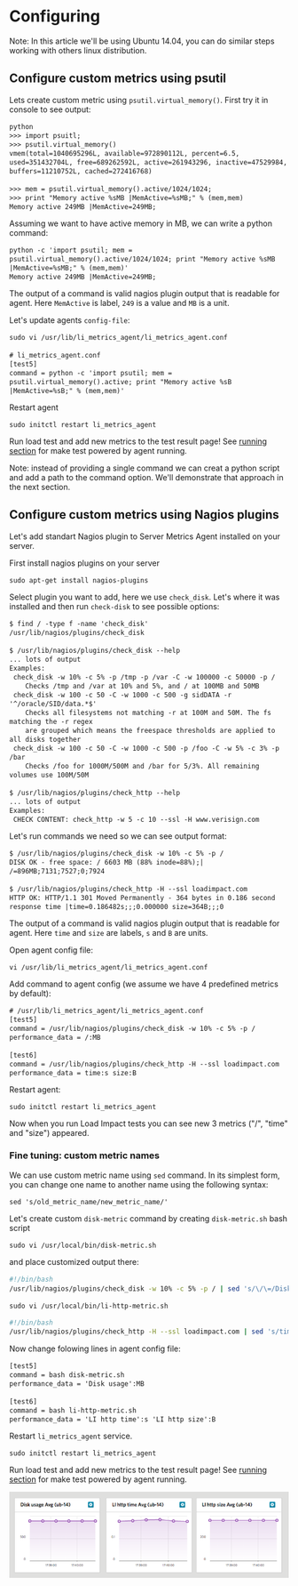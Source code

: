 Configuring
===========

Note: In this article we'll be using Ubuntu 14.04, you can do similar steps working with others linux distribution.

Configure custom metrics using psutil
-------------------------------------

Lets create custom metric using `psutil.virtual_memory()`. First try it in console to see output:
```
python
>>> import psuitl;
>>> psutil.virtual_memory()
vmem(total=1040695296L, available=972890112L, percent=6.5, used=351432704L, free=689262592L, active=261943296, inactive=47529984, buffers=11210752L, cached=272416768)

>>> mem = psutil.virtual_memory().active/1024/1024;
>>> print "Memory active %sMB |MemActive=%sMB;" % (mem,mem)
Memory active 249MB |MemActive=249MB;
```

Assuming we want to have active memory in MB, we can write a python command:

```
python -c 'import psutil; mem = psutil.virtual_memory().active/1024/1024; print "Memory active %sMB |MemActive=%sMB;" % (mem,mem)'
Memory active 249MB |MemActive=249MB;
```
The output of a command is valid nagios plugin output that is readable for agent. Here `MemActive` is label, `249` is a value and `MB` is a unit. 

Let's update agents `config-file`:
```
sudo vi /usr/lib/li_metrics_agent/li_metrics_agent.conf

# li_metrics_agent.conf
[test5]
command = python -c 'import psutil; mem = psutil.virtual_memory().active; print "Memory active %sB |MemActive=%sB;" % (mem,mem)'
```
Restart agent
```
sudo initctl restart li_metrics_agent
```

Run load test and add new metrics to the test result page! 
See [running section](3-RUN.md) for make test powered by agent running.

Note: instead of providing a single command we can creat a python script and add a path to the command option.
We'll demonstrate that approach in the next section.

Configure custom metrics using Nagios plugins
---------------------------------------------

Let's add standart Nagios plugin to Server Metrics Agent installed on your server.

First install nagios plugins on your server

```
sudo apt-get install nagios-plugins 
```

Select plugin you want to add, here we use `check_disk`. Let's where it was installed and then run `check-disk` to see possible options:
```
$ find / -type f -name 'check_disk'
/usr/lib/nagios/plugins/check_disk

$ /usr/lib/nagios/plugins/check_disk --help
... lots of output
Examples:
 check_disk -w 10% -c 5% -p /tmp -p /var -C -w 100000 -c 50000 -p /
    Checks /tmp and /var at 10% and 5%, and / at 100MB and 50MB
 check_disk -w 100 -c 50 -C -w 1000 -c 500 -g sidDATA -r '^/oracle/SID/data.*$'
    Checks all filesystems not matching -r at 100M and 50M. The fs matching the -r regex
    are grouped which means the freespace thresholds are applied to all disks together
 check_disk -w 100 -c 50 -C -w 1000 -c 500 -p /foo -C -w 5% -c 3% -p /bar
    Checks /foo for 1000M/500M and /bar for 5/3%. All remaining volumes use 100M/50M

$ /usr/lib/nagios/plugins/check_http --help
... lots of output
Examples:
 CHECK CONTENT: check_http -w 5 -c 10 --ssl -H www.verisign.com

```

Let's run commands we need so we can see output format:
```
$ /usr/lib/nagios/plugins/check_disk -w 10% -c 5% -p /
DISK OK - free space: / 6603 MB (88% inode=88%);| /=896MB;7131;7527;0;7924

$ /usr/lib/nagios/plugins/check_http -H --ssl loadimpact.com
HTTP OK: HTTP/1.1 301 Moved Permanently - 364 bytes in 0.186 second response time |time=0.186482s;;;0.000000 size=364B;;;0
```
The output of a command is valid nagios plugin output that is readable for agent. Here `time` and `size` are labels, `s` and `B` are units. 

Open agent config file:
```
vi /usr/lib/li_metrics_agent/li_metrics_agent.conf
```

Add command to agent config (we assume we have 4 predefined metrics by default):
```
# /usr/lib/li_metrics_agent/li_metrics_agent.conf
[test5]
command = /usr/lib/nagios/plugins/check_disk -w 10% -c 5% -p /
performance_data = /:MB

[test6]
command = /usr/lib/nagios/plugins/check_http -H --ssl loadimpact.com
performance_data = time:s size:B
```

Restart agent:
```
sudo initctl restart li_metrics_agent
```

Now when you run Load Impact tests you can see new 3 metrics ("/", "time" and "size") appeared.

### Fine tuning: custom metric names

We can use custom metric name using `sed` command. In its simplest form, you can change one name to another name using the following syntax: 
```
sed 's/old_metric_name/new_metric_name/'
```

Let's create custom `disk-metric` command by creating `disk-metric.sh` bash script

```
sudo vi /usr/local/bin/disk-metric.sh
```
and place customized output there:
```bash
#!/bin/bash
/usr/lib/nagios/plugins/check_disk -w 10% -c 5% -p / | sed 's/\/\=/Disk\ usage\=/'
```

```
sudo vi /usr/local/bin/li-http-metric.sh
```

```bash
#!/bin/bash
/usr/lib/nagios/plugins/check_http -H --ssl loadimpact.com | sed 's/time=/LI\ http\ time\=/' | sed 's/size=/LI\ http\ size\=/'  
```


Now change folowing lines in agent config file:
```
[test5]
command = bash disk-metric.sh
performance_data = 'Disk usage':MB

[test6]
command = bash li-http-metric.sh
performance_data = 'LI http time':s 'LI http size':B
```

Restart `li_metrics_agent` service.
```
sudo initctl restart li_metrics_agent
```

Run load test and add new metrics to the test result page! 
See [running section](3-RUN.md) for make test powered by agent running.

![alt tag](custom_metrics.png)
